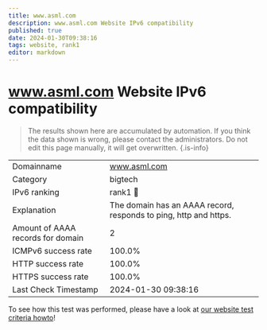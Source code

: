 ```yaml
---
title: www.asml.com
description: www.asml.com Website IPv6 compatibility
published: true
date: 2024-01-30T09:38:16
tags: website, rank1
editor: markdown
---
```


# www.asml.com Website IPv6 compatibility

> The results shown here are accumulated by automation. If you think the data shown is wrong, please contact the administrators. 
> Do not edit this page manually, it will get overwritten.
{.is-info}


|   |   |
| - | - |
| Domainname | www.asml.com
| Category | bigtech |
| IPv6 ranking | rank1 :1st_place_medal: |
| Explanation | The domain has an AAAA record, responds to ping, http and https. |
| Amount of AAAA records for domain | 2 |
| ICMPv6 success rate | 100.0%|
| HTTP success rate | 100.0% |
| HTTPS success rate | 100.0% |
| Last Check Timestamp | 2024-01-30 09:38:16 |

To see how this test was performed, please have a look at [our website test criteria howto](/howto/testcriteria/website)!

